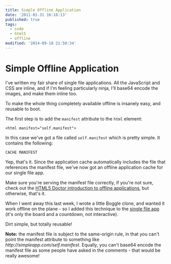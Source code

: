 ```yaml
---
title: Simple Offline Application
date: '2011-01-31 16:18:13'
published: true
tags:
  - code
  - html5
  - offline
modified: '2014-09-18 21:50:34'
---
```

# Simple Offline Application

I've written my fair share of single file applications. All the JavaScript and CSS are inline, and if I'm feeling particularly ninja, I'll base64 encode the images, and make them inline too.

To make the whole thing completely available offline is insanely easy, and reusable to boot.

<!--more-->

The first step is to add the `manifest` attribute to the `html` element:

    <html manifest="self.manifest">

In this case we've got a file called `self.manifest` which is pretty simple. It contains the following:

    CACHE MANIFEST

Yep, that's it. Since the application cache automatically includes the file that references the manifest file, we've now got an offline application cache for our single file app.

Make sure you're serving the manifest file correctly, if you're not sure, check out the [HTML5 Doctor introduction to offline applications](http://html5doctor.com/go-offline-with-application-cache/), but otherwise, that's it.

When I went away this last week, I wrote a little Boggle clone, and wanted it work offline on the plane - so I added this technique to the [single file app](http://rem.io/boggle/) (it's only the board and a countdown, not interactive).

Dirt simple, but totally reusable!

<div class="update"><strong>Note:</strong> the manifest file is subject to the same-origin rule, in that you can't point the manifest attribute to something like <em>http://simpleapp.com/self.manifest</em>. Equally, you can't base64 encode the manifest file as some people have asked in the comments - that would be really awesome!</div>
